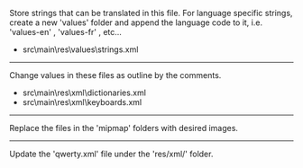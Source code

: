 Store strings that can be translated in this file. For language specific strings, create a new 'values' folder and append the language code to it, i.e. 'values-en' , 'values-fr' , etc...
- src\main\res\values\strings.xml

---

Change values in these files as outline by the comments.
- src\main\res\xml\dictionaries.xml
- src\main\res\xml\keyboards.xml

---

Replace the files in the 'mipmap' folders with desired images.

---

Update the 'qwerty.xml' file under the 'res/xml/' folder.